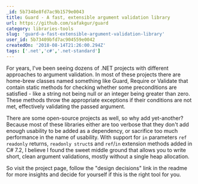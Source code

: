```yaml
---
_id: 5b7348e8fd7ac9b1579e0043
title: Guard - A fast, extensible argument validation library
url: https://github.com/safakgur/guard
category: libraries-tools
slug: 'guard-a-fast-extensible-argument-validation-library'
user_id: 5b73409bfd7ac904559e0042
createdOn: '2018-08-14T21:26:00.294Z'
tags: ['.net','c#','.net-standard']
---
```


For years, I've been seeing dozens of .NET projects with different approaches to argument validation. In most of these projects there are home-brew classes named something like Guard, Require or Validate that contain static methods for checking whether some preconditions are satisfied - like a string not being null or an integer being greater than zero. These methods throw the appropriate exceptions if their conditions are not met, effectively validating the passed argument.

There are some open-source projects as well, so why add yet-another? Because most of these libraries either are too verbose that they don't add enough usability to be added as a dependency, or sacrifice too much performance in the name of usability. With support for `in` parameters `ref readonly` returns, `readonly struct`s and `ref`/`in` extension methods added in C# 7.2, I believe I found the sweet middle ground that allows you to write short, clean argument validations, mostly without a single heap allocation.

So visit the project page, follow the "design decisions" link in the readme for more insights and decide for yourself if this is the right tool for you.
